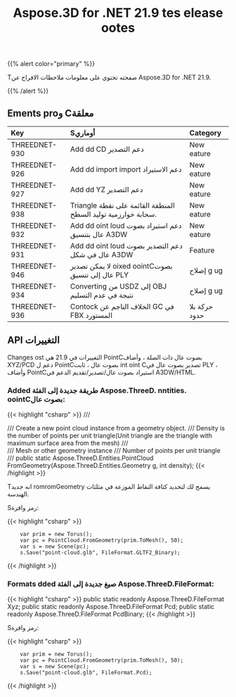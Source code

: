 ﻿---
title: Aspose.3D for .NET 21.9 tes elease ootes
type: docs
weight: 4
url: /ar/net/aspose-3d-for-net-21-9-release-notes/
---
{{% alert color="primary" %}}

Tصفحته تحتوي على معلومات ملاحظات الافراج عن Aspose.3D for .NET 21.9.

{{% /alert %}}
## **Ements proو Cمعلقة**

|**Key**|**Sأوماري**|**Category**|
|:- |:- |:- |
|THREEDNET-930 |Add dd CD دعم التصدير|New eature|
|THREEDNET-926 |Add dd import import دعم الاستيراد|New eature|
|THREEDNET-927 |Add dd YZ دعم التصدير|New eature|
|THREEDNET-938 |Triangle المنطقة القائمة على نقطة سحابة خوارزمية توليد السطح.|New eature|
|THREEDNET-932 |Add dd oint loud دعم استيراد بصوت عال بتنسيق A3DW|New eature|
|THREEDNET-931 |Add dd oint loud دعم التصدير بصوت عال في شكل A3DW|Feature|
|THREEDNET-946 |لا يمكن تصدير oixed oointCبصوت عال إلى تنسيق PLY|إصلاح g ug|
|THREEDNET-934 |Converting من USDZ إلى OBJ نتيجة في عدم التسليم|إصلاح g ug|
|THREEDNET-936 |Contock الخلاف الناجم عن GC في FBX المستورد|حركة بلا حدود|


## API التغييرات ##


Changes ost التغييرات في 21.9 هي PointCبصوت عال ذات الصلة ، وأضاف XYZ/PCD دعم ل PointCبصوت عال ، ثابت int oint Cتصدير بصوت عال في PLY ، وأضاف PointCاستيراد بصوت عال/تصدير/تقديم الدعم في A3DW/HTML.


### Added طريقة جديدة إلى الفئة Aspose.ThreeD. nntities. oointCبصوت عال:

{{< highlight "csharp" >}}
        /// <summary>
        /// Create a new point cloud instance from a geometry object.
        /// Density is the number of points per unit triangle(Unit triangle are the triangle with maximum surface area from the mesh)
        /// </summary>
        /// <param name="g">Mesh or other geometry instance</param>
        /// <param name="density">Number of points per unit triangle</param>
        /// <returns></returns>
        public static Aspose.ThreeD.Entities.PointCloud FromGeometry(Aspose.ThreeD.Entities.Geometry g, int density);
{{< /highlight >}}


Tانه جديد romromGeometry يسمح لك لتحديد كثافة النقاط الموزعة في مثلثات الهندسة.

Sرمز وافرة:

{{< highlight "csharp" >}}

        var prim = new Torus();
        var pc = PointCloud.FromGeometry(prim.ToMesh(), 50);
        var s = new Scene(pc);
        s.Save("point-cloud.glb", FileFormat.GLTF2_Binary);

{{< /highlight >}}


### Formats dded صيغ جديدة إلى الفئة Aspose.ThreeD.FileFormat:

{{< highlight "csharp" >}}
        public static readonly Aspose.ThreeD.FileFormat Xyz;
        public static readonly Aspose.ThreeD.FileFormat Pcd;
        public static readonly Aspose.ThreeD.FileFormat PcdBinary;
{{< /highlight >}}


Sرمز وافرة:

{{< highlight "csharp" >}}

        var prim = new Torus();
        var pc = PointCloud.FromGeometry(prim.ToMesh(), 50);
        var s = new Scene(pc);
        s.Save("point-cloud.glb", FileFormat.Pcd);

{{< /highlight >}}